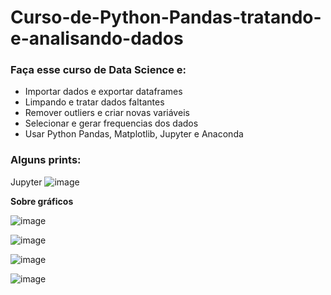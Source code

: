 # Curso-de-Python-Pandas-tratando-e-analisando-dados

### Faça esse curso de Data Science e: 

- Importar dados e exportar dataframes 
- Limpando e tratar dados faltantes 
- Remover outliers e criar novas variáveis
- Selecionar e gerar frequencias dos dados
- Usar Python Pandas, Matplotlib, Jupyter e Anaconda

### Alguns prints:

Jupyter
![image](https://user-images.githubusercontent.com/71729281/212222644-c5fe2684-7938-45bc-8265-adc6a09d286c.png)


**Sobre gráficos**

![image](https://user-images.githubusercontent.com/71729281/212222848-7256d84c-a811-43f4-aa1a-eb60ec9f4b54.png)


![image](https://user-images.githubusercontent.com/71729281/212222211-ef0aae71-c125-4327-9bc8-fd55152fe961.png)


![image](https://user-images.githubusercontent.com/71729281/212222106-991ee5f8-8524-4994-ac59-d4902a20035c.png)


![image](https://user-images.githubusercontent.com/71729281/212222283-49df505d-da0a-49ed-834c-8fb4b8275251.png)
